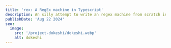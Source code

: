 ```yaml
---
title: 'rex: A RegEx machine in Typescript'
description: An silly attempt to write an regex machine from scratch in Typescript.
publishDate: 'Aug 22 2024'
seo:
  image:
    src: '/project-dokeshi/dokeshi.webp'
    alt: dokeshi
---
```

